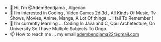 - 👋 Hi, I’m @AdemBendjama , Algerian
- 👀 I’m interested in Coding , Video Games 2d 3d , All Kinds Of Music, Tv Shows, Movies, Anime, Manga, A Lot Of things ... I fail To Remember !
- 🌱 I’m currently learning ... Coding In Java and C, Cpu Archetecture, On University So I have Multiple Subjects To Ongo.
- 📫 How to reach me ... my email adembendjama22@gmail.com

<!---
AdemBendjama/AdemBendjama is a ✨ special ✨ repository because its `README.md` (this file) appears on your GitHub profile.
You can click the Preview link to take a look at your changes.
--->

